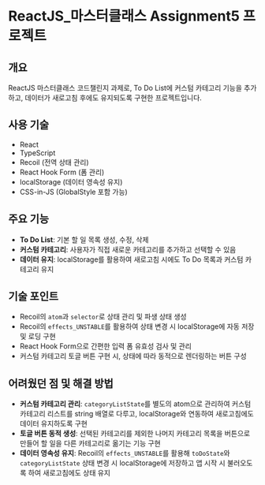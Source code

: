 # ReactJS_마스터클래스 Assignment5 프로젝트

## 개요
ReactJS 마스터클래스 코드챌린지 과제로, To Do List에 커스텀 카테고리 기능을 추가하고, 데이터가 새로고침 후에도 유지되도록 구현한 프로젝트입니다.

## 사용 기술
- React
- TypeScript
- Recoil (전역 상태 관리)
- React Hook Form (폼 관리)
- localStorage (데이터 영속성 유지)
- CSS-in-JS (GlobalStyle 포함 가능)

## 주요 기능
- **To Do List**: 기본 할 일 목록 생성, 수정, 삭제
- **커스텀 카테고리**: 사용자가 직접 새로운 카테고리를 추가하고 선택할 수 있음
- **데이터 유지**: localStorage를 활용하여 새로고침 시에도 To Do 목록과 커스텀 카테고리 유지

## 기술 포인트
- Recoil의 `atom`과 `selector`로 상태 관리 및 파생 상태 생성
- Recoil의 `effects_UNSTABLE`를 활용하여 상태 변경 시 localStorage에 자동 저장 및 로딩 구현
- React Hook Form으로 간편한 입력 폼 유효성 검사 및 관리
- 커스텀 카테고리 토글 버튼 구현 시, 상태에 따라 동적으로 렌더링하는 버튼 구성

## 어려웠던 점 및 해결 방법
- **커스텀 카테고리 관리**: `categoryListState`를 별도의 atom으로 관리하여 커스텀 카테고리 리스트를 string 배열로 다루고, localStorage와 연동하여 새로고침에도 데이터 유지하도록 구현
- **토글 버튼 동적 생성**: 선택된 카테고리를 제외한 나머지 카테고리 목록을 버튼으로 만들어 할 일을 다른 카테고리로 옮기는 기능 구현
- **데이터 영속성 유지**: Recoil의 `effects_UNSTABLE`를 활용해 `toDoState`와 `categoryListState` 상태 변경 시 localStorage에 저장하고 앱 시작 시 불러오도록 하여 새로고침에도 상태 유지

